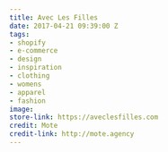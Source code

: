 ```yaml
---
title: Avec Les Filles
date: 2017-04-21 09:39:00 Z
tags:
- shopify
- e-commerce
- design
- inspiration
- clothing
- womens
- apparel
- fashion
image: 
store-link: https://aveclesfilles.com
credit: Mote
credit-link: http://mote.agency
---
```


